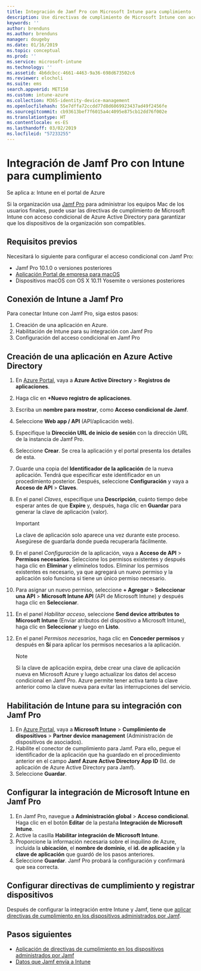 ```yaml
---
title: Integración de Jamf Pro con Microsoft Intune para cumplimiento | Microsoft Intune
description: Use directivas de cumplimiento de Microsoft Intune con acceso condicional de Azure Active Directory para ayudar a proteger los dispositivos administrados por Jamf.
keywords: ''
author: brenduns
ms.author: brenduns
manager: dougeby
ms.date: 01/16/2019
ms.topic: conceptual
ms.prod: ''
ms.service: microsoft-intune
ms.technology: ''
ms.assetid: 4b6dcbcc-4661-4463-9a36-698d673502c6
ms.reviewer: elocholi
ms.suite: ems
search.appverid: MET150
ms.custom: intune-azure
ms.collection: M365-identity-device-management
ms.openlocfilehash: 55e7dffa72ccdd77d8d6069923437ad49f2456fe
ms.sourcegitcommit: cb93613bef7f6015a4c4095e875cb12dd76f002e
ms.translationtype: HT
ms.contentlocale: es-ES
ms.lasthandoff: 03/02/2019
ms.locfileid: "57233255"
---
```

# <a name="integrate-jamf-pro-with-intune-for-compliance"></a>Integración de Jamf Pro con Intune para cumplimiento

Se aplica a: Intune en el portal de Azure

Si la organización usa [Jamf Pro](https://www.jamf.com) para administrar los equipos Mac de los usuarios finales, puede usar las directivas de cumplimiento de Microsoft Intune con acceso condicional de Azure Active Directory para garantizar que los dispositivos de la organización son compatibles.

## <a name="prerequisites"></a>Requisitos previos

Necesitará lo siguiente para configurar el acceso condicional con Jamf Pro:

- Jamf Pro 10.1.0 o versiones posteriores
- [Aplicación Portal de empresa para macOS](https://aka.ms/macoscompanyportal)
- Dispositivos macOS con OS X 10.11 Yosemite o versiones posteriores

## <a name="connecting-intune-to-jamf-pro"></a>Conexión de Intune a Jamf Pro

Para conectar Intune con Jamf Pro, siga estos pasos:

1. Creación de una aplicación en Azure.
2. Habilitación de Intune para su integración con Jamf Pro
3. Configuración del acceso condicional en Jamf Pro

## <a name="create-an-application-in-azure-active-directory"></a>Creación de una aplicación en Azure Active Directory

1. En [Azure Portal](https://portal.azure.com), vaya a **Azure Active Directory** > **Registros de aplicaciones**.
2. Haga clic en **+Nuevo registro de aplicaciones**.
3. Escriba un **nombre para mostrar**, como **Acceso condicional de Jamf**.
4. Seleccione **Web app / API** (API/aplicación web).
5. Especifique la **Dirección URL de inicio de sesión** con la dirección URL de la instancia de Jamf Pro.
6. Seleccione **Crear**. Se crea la aplicación y el portal presenta los detalles de esta.
7. Guarde una copia del **Identificador de la aplicación** de la nueva aplicación. Tendrá que especificar este identificador en un procedimiento posterior. Después, seleccione **Configuración** y vaya a **Acceso de API** > **Claves**.
8. En el panel *Claves*, especifique una **Descripción**, cuánto tiempo debe esperar antes de que **Expire** y, después, haga clic en **Guardar** para generar la clave de aplicación (valor).

   > [!IMPORTANT]
   > La clave de aplicación solo aparece una vez durante este proceso. Asegúrese de guardarla donde pueda recuperarla fácilmente.

8. En el panel *Configuración* de la aplicación, vaya a **Acceso de API** > **Permisos necesarios**. Seleccione los permisos existentes y después haga clic en **Eliminar** y elimínelos todos. Eliminar los permisos existentes es necesario, ya que agregará un nuevo permiso y la aplicación solo funciona si tiene un único permiso necesario.  
9. Para asignar un nuevo permiso, seleccione **+ Agregar** > **Seleccionar una API** > **Microsoft Intune API** (API de Microsoft Intune) y después haga clic en **Seleccionar**.
10. En el panel *Habilitar acceso*, seleccione **Send device attributes to Microsoft Intune** (Enviar atributos del dispositivo a Microsoft Intune), haga clic en **Seleccionar** y luego en **Listo**.
11. En el panel *Permisos necesarios*, haga clic en **Conceder permisos** y después en **Sí** para aplicar los permisos necesarios a la aplicación.

    > [!NOTE]
    > Si la clave de aplicación expira, debe crear una clave de aplicación nueva en Microsoft Azure y luego actualizar los datos del acceso condicional en Jamf Pro. Azure permite tener activa tanto la clave anterior como la clave nueva para evitar las interrupciones del servicio.

## <a name="enable-intune-to-integrate-with-jamf-pro"></a>Habilitación de Intune para su integración con Jamf Pro

1. En [Azure Portal](https://portal.azure.com), vaya a **Microsoft Intune** > **Cumplimiento de dispositivos** > **Partner device management** (Administración de dispositivos de asociados).
2. Habilite el conector de cumplimiento para Jamf. Para ello, pegue el identificador de la aplicación que ha guardado en el procedimiento anterior en el campo **Jamf Azure Active Directory App ID** (Id. de aplicación de Azure Active Directory para Jamf).
3. Seleccione **Guardar**.

## <a name="configure-microsoft-intune-integration-in-jamf-pro"></a>Configurar la integración de Microsoft Intune en Jamf Pro

1. En Jamf Pro, navegue a **Administración global** > **Acceso condicional**. Haga clic en el botón **Editar** de la pestaña **Integración de Microsoft Intune**.
2. Active la casilla **Habilitar integración de Microsoft Intune**.
3. Proporcione la información necesaria sobre el inquilino de Azure, incluida la **ubicación**, el **nombre de dominio**, el **id. de aplicación** y la **clave de aplicación** que guardó de los pasos anteriores.
4. Seleccione **Guardar**. Jamf Pro probará la configuración y confirmará que sea correcta.

## <a name="set-up-compliance-policies-and-register-devices"></a>Configurar directivas de cumplimiento y registrar dispositivos

Después de configurar la integración entre Intune y Jamf, tiene que [aplicar directivas de cumplimiento en los dispositivos administrados por Jamf](conditional-access-assign-jamf.md).



## <a name="next-steps"></a>Pasos siguientes

- [Aplicación de directivas de cumplimiento en los dispositivos administrados por Jamf](conditional-access-assign-jamf.md)
- [Datos que Jamf envía a Intune](data-jamf-sends-to-intune.md)
